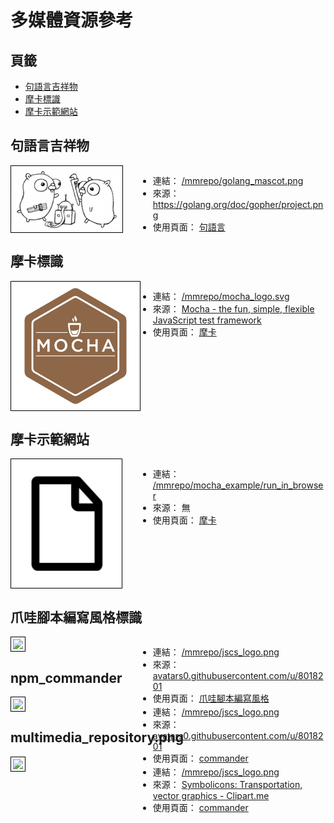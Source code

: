 多媒體資源參考
=======


<style>
    .imgInfo {
        display: block;
        position: relative;
    }
    .imgInfo img {
        max-width: 200px;
        max-height: 200px;
        display: inline-block;
        border: 1px solid #000;
        padding: 3px;
        vertical-align: top;
    }
    .imgInfo ul {
        display: inline-block;
        position: absolute;
        left: 204px;
        right: 0px;
    }
</style>



## 頁籤


* [句語言吉祥物](#句語言吉祥物)
* [摩卡標識](#摩卡標識)
* [摩卡示範網站](#摩卡示範網站)



## 句語言吉祥物


<div class="imgInfo">
    <a href="/mmrepo/golang_mascot.png" target="_blank">
        <img src="/mmrepo/golang_mascot.png" />
    </a>
    <ul>
        <li>連結：
            <a href="/mmrepo/golang_mascot.png" target="_blank">/mmrepo/golang_mascot.png</a>
        </li>
        <li>來源：
            <a href="https://golang.org/doc/gopher/project.png" target="_blank">https://golang.org/doc/gopher/project.png</a>
        </li>
        <li>使用頁面：
            <a href="/content/golang/README.md" target="_blank">句語言</a>
        </li>
    </ul>
</div>



## 摩卡標識


<div class="imgInfo">
    <a href="/mmrepo/mocha_logo.svg" target="_blank">
        <img src="/mmrepo/mocha_logo.svg" />
    </a>
    <ul>
        <li>連結：
            <a href="/mmrepo/mocha_logo.svg" target="_blank">/mmrepo/mocha_logo.svg</a>
        </li>
        <li>來源：
            <a href="https://mochajs.org/">Mocha - the fun, simple, flexible JavaScript test framework</a>
        </li>
        <li>使用頁面：
            <a href="/content/javascript/developer_tool/mocha.md" target="_blank">摩卡</a>
        </li>
    </ul>
</div>



## 摩卡示範網站


<div class="imgInfo">
    <a href="/mmrepo/mocha_example/run_in_browser" target="_blank">
        <img src="/mmrepo/any_file_icon.jpg" />
    </a>
    <ul>
        <li>連結：
            <a href="/mmrepo/mocha_example/run_in_browser" target="_blank">/mmrepo/mocha_example/run_in_browser</a>
        </li>
        <li>來源： 無</li>
        <li>使用頁面：
            <a href="/content/javascript/developer_tool/mocha.md" target="_blank">摩卡</a>
        </li>
    </ul>
</div>




## 爪哇腳本編寫風格標識


<div class="imgInfo">
    <a href="/mmrepo/jscs_logo.png" target="_blank">
        <img src="/mmrepo/jscs_logo.png" />
    </a>
    <ul>
        <li>連結：
            <a href="/mmrepo/jscs_logo.png" target="_blank">/mmrepo/jscs_logo.png</a>
        </li>
        <li>來源：
            <a href="http://avatars0.githubusercontent.com/u/8018201" target="_blank">avatars0.githubusercontent.com/u/8018201</a>
        </li>
        <li>使用頁面：
            <a href="/content/coding_env/code_style/jscs.md">爪哇腳本編寫風格</a>
        </li>
    </ul>
</div>



## npm_commander


<div class="imgInfo">
    <a href="/mmrepo/npm_commander/index.html" target="_blank">
        <img src="/mmrepo/npm_commander/index.html" />
    </a>
    <ul>
        <li>連結：
            <a href="/mmrepo/jscs_logo.png" target="_blank">/mmrepo/jscs_logo.png</a>
        </li>
        <li>來源：
            <a href="http://avatars0.githubusercontent.com/u/8018201" target="_blank">avatars0.githubusercontent.com/u/8018201</a>
        </li>
        <li>使用頁面：
            <a href="/content/coding_env/commander.md">commander</a>
        </li>
    </ul>
</div>



## multimedia_repository.png


<div class="imgInfo">
    <a href="/mmrepo/multimedia_repository.png" target="_blank">
        <img src="/mmrepo/multimedia_repository.png" />
    </a>
    <ul>
        <li>連結：
            <a href="/mmrepo/jscs_logo.png" target="_blank">/mmrepo/jscs_logo.png</a>
        </li>
        <li>來源：
            <a href="http://clipart.me/4298/symbolicons-transportation" target="_blank">Symbolicons: Transportation, vector graphics - Clipart.me</a>
        </li>
        <li>使用頁面：
            <a href="/content/coding_env/commander.md">commander</a>
        </li>
    </ul>
</div>

